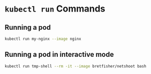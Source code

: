 # `kubectl run` Commands

## Running a pod

```bash
kubectl run my-nginx --image nginx
```

## Running a pod in interactive mode

```bash
kubectl run tmp-shell --rm -it --image bretfisher/netshoot bash
```
